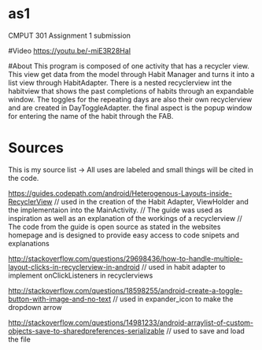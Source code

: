 # as1
CMPUT 301 Assignment 1 submission

#Video
https://youtu.be/-miE3R28HaI




#About
This program is composed of one activity that has a recycler view. This view get data from the model through Habit Manager and turns it into a list view through HabitAdapter.
There is a nested recyclerview int the habitview that shows the past completions of habits through an expandable window.
The toggles for the repeating days are also their own recyclerview and are created in DayToggleAdapter.
the final aspect is the popup window for entering the name of the habit through the FAB.

# Sources
This is my source list -> All uses are labeled and small things will be cited in the code.

https://guides.codepath.com/android/Heterogenous-Layouts-inside-RecyclerView
// used in the creation of the Habit Adapter, ViewHolder and the implementaion into the MainActivity.
// The guide was used as inspiration as well as an explanation of the workings of a recyclerview
// The code from the guide is open source as stated in the websites homepage and is designed to provide easy access to code snipets and explanations


http://stackoverflow.com/questions/29698436/how-to-handle-multiple-layout-clicks-in-recyclerview-in-android
// used in habit adapter to implement onClickListeners in recyclerviews

http://stackoverflow.com/questions/18598255/android-create-a-toggle-button-with-image-and-no-text
// used in expander_icon to make the dropdown arrow


http://stackoverflow.com/questions/14981233/android-arraylist-of-custom-objects-save-to-sharedpreferences-serializable
// used to save and load the file



